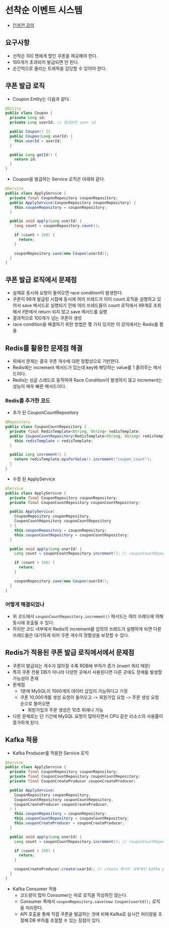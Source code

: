 # 선착순 이벤트 시스템

- [인프런 강의](https://www.inflearn.com/course/%EC%84%A0%EC%B0%A9%EC%88%9C-%EC%9D%B4%EB%B2%A4%ED%8A%B8-%EC%8B%9C%EC%8A%A4%ED%85%9C-%EC%8B%A4%EC%8A%B5/dashboard)

## 요구사항

- 선착순 100 명에게 할인 쿠폰을 제공해야 한다.
- 100개가 초과되어 발급되면 안 된다.
- 순간적으로 몰리는 트래픽을 감당할 수 있어야 한다.

## 쿠폰 발급 로직

- Coupon Entity는 다음과 같다.

```java
@Entity
public class Coupon {
  private Long id;
  private Long userId; // 발급받은 user id

  public Coupon() {}
  public Coupon(Long userId) {
    this.userId = userId;
  }

  public Long getId() {
    return id;
  }
}
```

- Coupon을 발급하는 Service 로직은 아래와 같다.

```java
@Service
public class ApplyService {
  private final CouponRepository couponRepository;
  public ApplyService(CouponRepository couponRepository) {
    this.couponRepository = couponRepository;
  }

  public void apply(Long userId) {
    long count = couponRepository.count();

    if (count > 100) {
      return;
    }

    couponRepository.save(new Coupon(userId));
  }
}
```

## 쿠폰 발급 로직에서 문제점

- 실제로 동시에 요청이 들어오면 race condition이 발생한다.
- 쿠폰이 99개 발급된 시점에 동시에 여러 쓰레드가 이미 count 로직을 실행하고 있어서 save 메서드로 실행되기 전에 여러 쓰레드들이 count 로직에서 99개로 조회해서 if문에서 return 되지 않고 save 메서드를 실행
- 결과적으로 100개가 넘는 쿠폰이 생성
- race condition을 해결하기 위한 방법은 몇 가지 있지만 이 강의에서는 Redis를 활용

## Redis를 활용한 문제점 해결

- 위에서 문제는 결국 쿠폰 개수에 대한 정합성으로 기반한다.
- Redis에는 increment 메서드가 있는데 key에 해당하는 value를 1 올려주는 메서드이다.
- Redis는 싱글 스레드로 동작하여 Race Condition이 발생하지 않고 increment는 성능이 매우 빠른 메서드이다.

### Redis를 추가한 코드

- 추가 된 CouponCountRepository

```java
@Repository
public class CouponCountRepository {
  private final RedisTemplate<String, String> redisTemplate;
  public CouponCountRepository(RedisTemplate<String, String> redisTemplate) {
    this.redisTemplate = redisTemplate;
  }

  public Long increment() {
    return redisTemplate.opsForValue().increment("coupon_count");
  }
}
```

- 수정 된 ApplyService

```java
@Service
public class ApplyService {
  private final CouponRepository couponRepository;
  private final CouponCountRepository couponCountRepository;

  public ApplyService(
    CouponRepository couponRepository,
    CouponCountRepository couponCountRepository
  ) {
    this.couponRepository = couponRepository;
    this.couponCountRepository = couponCountRepository;
  }

  public void apply(Long userId) {
    Long count = couponCountRepository.increment(); // couponCountRepository 기반으로 수정 됨

    if (count > 100) {
      return;
    }

    couponRepository.save(new Coupon(userId));
  }
}
```

### 어떻게 해결되었나

- 위 코드에서 `couponCountRepository.increment()` 메서드는 여러 쓰레드에 의해 동시에 호출될 수 있다.
- 하지만 코드 내부에서 Redis의 increment를 임의의 쓰레드가 실행하게 되면 다른 쓰레드들은 대기하게 되어 쿠폰 개수의 정합성을 보장할 수 있다.

## Redis가 적용된 쿠폰 발급 로직에서에서 문제점

- 쿠폰이 발급되는 개수가 많아질 수록 RDB에 부하가 증가 (insert 쿼리 때문)
- 특히 쿠폰 전용 DB가 아니라 다양한 곳에서 사용된다면 다른 곳에도 장애를 발생할 가능성이 존재
- 문제점
  - 1분에 MySQL이 1000개의 데이터 삽입이 가능하다고 가정
  - 쿠폰 10,000개를 생성 요청이 들어오고 -> 회원가입 요청 -> 주문 생성 요청 순으로 들어오면
    - 회원가입과 주문 생성은 10초 뒤에나 가능
- 다른 문제로는 단 기간에 MySQL 요청이 많아지면서 CPU 같은 리소스의 사용률이 증가하게 된다.

## Kafka 적용

- Kafka Producer를 적용한 Service 로직

```java
@Service
public class ApplyService {
  private final CouponRepository couponRepository;
  private final CouponCountRepository couponCountRepository;
  private final CouponCreateProducer couponCreateProducer;

  public ApplyService(
    CouponRepository couponRepository,
    CouponCountRepository couponCountRepository,
    CouponCreateProducer couponCreateProducer,
  ) {
    this.couponRepository = couponRepository;
    this.couponCountRepository = couponCountRepository;
    this.couponCreateProducer = couponCreateProducer;
  }

  public void apply(Long userId) {
    Long count = couponCountRepository.increment(); // couponCountRepository 기반으로 수정 됨

    if (count > 100) {
      return;
    }

    couponCreateProducer.create(userId); // create 메서드 내부에선 kafka producer의 send 메서드 호출
  }
}
```

- Kafka Consumer 적용
  - 코드량이 많아 Consumer는 따로 로직을 작성하진 않는다.
  - Consumer 쪽에서 `couponRepository.save(new Coupon(userId));` 로직을 처리한다.
  - API 호출을 통해 직접 쿠폰을 발급하는 것에 비해 Kafka로 실시간 처리량을 조절해 DB 부하를 조절할 수 있는 장점이 있다.
